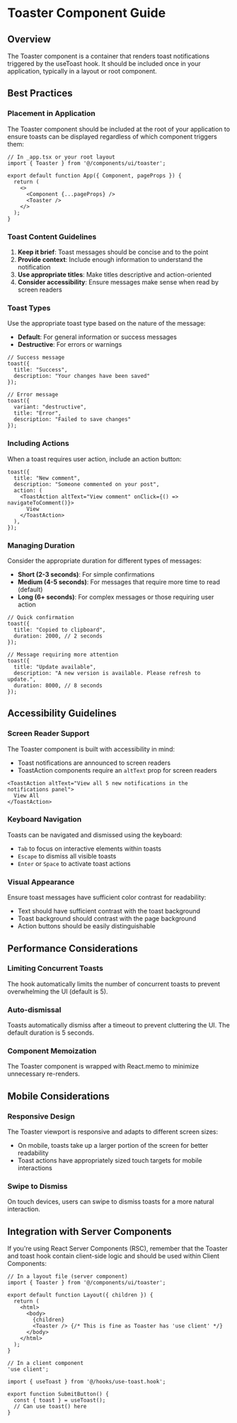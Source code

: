 # Toaster Component Guide

## Overview

The Toaster component is a container that renders toast notifications triggered by the useToast hook. It should be included once in your application, typically in a layout or root component.

## Best Practices

### Placement in Application

The Toaster component should be included at the root of your application to ensure toasts can be displayed regardless of which component triggers them:

```tsx
// In _app.tsx or your root layout
import { Toaster } from '@/components/ui/toaster';

export default function App({ Component, pageProps }) {
  return (
    <>
      <Component {...pageProps} />
      <Toaster />
    </>
  );
}
```

### Toast Content Guidelines

1. **Keep it brief**: Toast messages should be concise and to the point
2. **Provide context**: Include enough information to understand the notification
3. **Use appropriate titles**: Make titles descriptive and action-oriented
4. **Consider accessibility**: Ensure messages make sense when read by screen readers

### Toast Types

Use the appropriate toast type based on the nature of the message:

- **Default**: For general information or success messages
- **Destructive**: For errors or warnings

```tsx
// Success message
toast({
  title: "Success",
  description: "Your changes have been saved"
});

// Error message
toast({
  variant: "destructive",
  title: "Error",
  description: "Failed to save changes"
});
```

### Including Actions

When a toast requires user action, include an action button:

```tsx
toast({
  title: "New comment",
  description: "Someone commented on your post",
  action: (
    <ToastAction altText="View comment" onClick={() => navigateToComment()}>
      View
    </ToastAction>
  ),
});
```

### Managing Duration

Consider the appropriate duration for different types of messages:

- **Short (2-3 seconds)**: For simple confirmations
- **Medium (4-5 seconds)**: For messages that require more time to read (default)
- **Long (6+ seconds)**: For complex messages or those requiring user action

```tsx
// Quick confirmation
toast({
  title: "Copied to clipboard",
  duration: 2000, // 2 seconds
});

// Message requiring more attention
toast({
  title: "Update available",
  description: "A new version is available. Please refresh to update.",
  duration: 8000, // 8 seconds
});
```

## Accessibility Guidelines

### Screen Reader Support

The Toaster component is built with accessibility in mind:

- Toast notifications are announced to screen readers
- ToastAction components require an `altText` prop for screen readers

```tsx
<ToastAction altText="View all 5 new notifications in the notifications panel">
  View All
</ToastAction>
```

### Keyboard Navigation

Toasts can be navigated and dismissed using the keyboard:

- `Tab` to focus on interactive elements within toasts
- `Escape` to dismiss all visible toasts
- `Enter` or `Space` to activate toast actions

### Visual Appearance

Ensure toast messages have sufficient color contrast for readability:

- Text should have sufficient contrast with the toast background
- Toast background should contrast with the page background
- Action buttons should be easily distinguishable

## Performance Considerations

### Limiting Concurrent Toasts

The hook automatically limits the number of concurrent toasts to prevent overwhelming the UI (default is 5).

### Auto-dismissal

Toasts automatically dismiss after a timeout to prevent cluttering the UI. The default duration is 5 seconds.

### Component Memoization

The Toaster component is wrapped with React.memo to minimize unnecessary re-renders.

## Mobile Considerations

### Responsive Design

The Toaster viewport is responsive and adapts to different screen sizes:

- On mobile, toasts take up a larger portion of the screen for better readability
- Toast actions have appropriately sized touch targets for mobile interactions

### Swipe to Dismiss

On touch devices, users can swipe to dismiss toasts for a more natural interaction.

## Integration with Server Components

If you're using React Server Components (RSC), remember that the Toaster and toast hook contain client-side logic and should be used within Client Components:

```tsx
// In a layout file (server component)
import { Toaster } from '@/components/ui/toaster';

export default function Layout({ children }) {
  return (
    <html>
      <body>
        {children}
        <Toaster /> {/* This is fine as Toaster has 'use client' */}
      </body>
    </html>
  );
}
```

```tsx
// In a client component
'use client';

import { useToast } from '@/hooks/use-toast.hook';

export function SubmitButton() {
  const { toast } = useToast();
  // Can use toast() here
}
```
